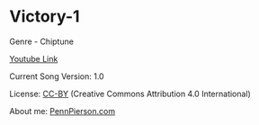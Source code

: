 # Victory-1
Genre - Chiptune

[Youtube Link](https://www.youtube.com/watch?v=75CfRBohzAA&list=PLye9mcKwe2zy3KW8uK_3F7HVMjJjdqSqU&index=6)

Current Song Version: 1.0

License: [CC-BY](http://creativecommons.org/licenses/by/4.0/) (Creative Commons Attribution 4.0 International)

About me: [PennPierson.com](http://pennpierson.com/)